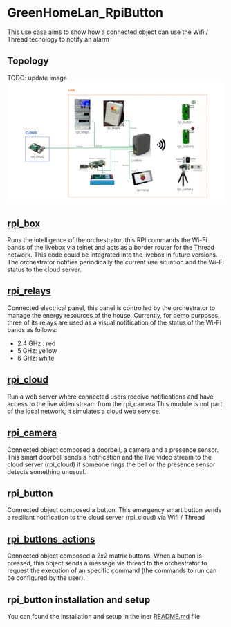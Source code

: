 # GreenHomeLan_RpiButton

This use case aims to show how a connected object can use the Wifi / Thread tecnology to notify an alarm

## **Topology**
TODO: update image
![Topology](images/general_topology.png)

## [**rpi_box**](https://github.com/Nicolas44Hernandez/GreenHomeLan_RpiBox)
Runs the intelligence of the orchestrator, this RPI commands the Wi-Fi bands of the livebox via telnet and acts as a border router for the Thread network. This code could be integrated into the livebox in future versions.
The orchestrator notifies periodically the current use situation and the Wi-Fi status to the cloud server.

## [**rpi_relays**](https://github.com/Nicolas44Hernandez/GreenHomeLan_RpiPanel)
Connected electrical panel, this panel is controlled by the orchestrator to manage the energy resources of the house.
Currently, for demo purposes, three of its relays are used as a visual notification of the status of the Wi-Fi bands as follows:
- 2.4 GHz : red
- 5 GHz: yellow
- 6 GHz: white

## [**rpi_cloud**](https://github.com/Nicolas44Hernandez/GreenHomeLan_RpiCloud)
Run a web server where connected users receive notifications and have access to the live video stream from the rpi_camera
This module is not part of the local network, it simulates a cloud web service.

## [**rpi_camera**](https://github.com/Nicolas44Hernandez/GreenHomeLan_RpiCamera)
Connected object composed a doorbell, a camera and a presence sensor. This smart doorbell sends a notification and the live video stream to the cloud server (rpi_cloud) if someone rings the bell or the presence sensor detects something unusual.
## **rpi_button**
Connected object composed a button. This emergency smart button sends a resiliant notification to the cloud server (rpi_cloud) via Wifi / Thread

## [**rpi_buttons_actions**](https://github.com/Nicolas44Hernandez/GreenHomeLan_RpiButtons_Actions)
Connected object composed a 2x2 matrix buttons. When a button is pressed, this object sends a message via thread to the orchestrator to request the execution of an specific command (the commands to run can be configured by the user).

## rpi_button installation and setup
You can found the installation and setup in the iner [README.md](server_button/README.md) file
